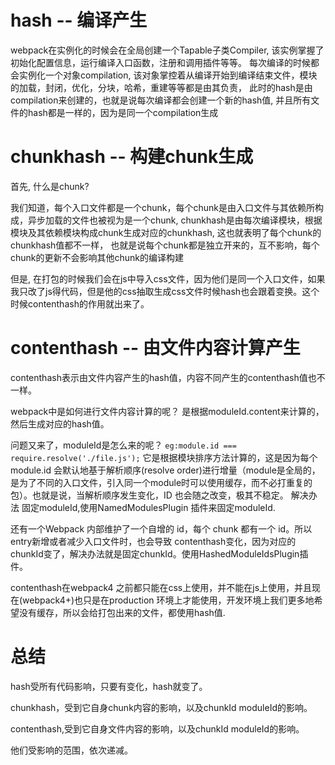 # hash -- 编译产生
webpack在实例化的时候会在全局创建一个Tapable子类Compiler, 该实例掌握了初始化配置信息，运行编译入口函数，注册和调用插件等等。
每次编译的时候都会实例化一个对象compilation, 该对象掌控着从编译开始到编译结束文件，模块的加载，封闭，优化，分块，哈希，重建等等都是由其负责， 此时的hash是由compilation来创建的，也就是说每次编译都会创建一个新的hash值, 并且所有文件的hash都是一样的，因为是同一个compilation生成

# chunkhash -- 构建chunk生成
首先, 什么是chunk?

我们知道，每个入口文件都是一个chunk，每个chunk是由入口文件与其依赖所构成，异步加载的文件也被视为是一个chunk, chunkhash是由每次编译模块，根据模块及其依赖模块构成chunk生成对应的chunkhash, 这也就表明了每个chunk的chunkhash值都不一样， 也就是说每个chunk都是独立开来的，互不影响，每个chunk的更新不会影响其他chunk的编译构建

但是, 在打包的时候我们会在js中导入css文件，因为他们是同一个入口文件，如果我只改了js得代码，但是他的css抽取生成css文件时候hash也会跟着变换。这个时候contenthash的作用就出来了。

# contenthash -- 由文件内容计算产生
contenthash表示由文件内容产生的hash值，内容不同产生的contenthash值也不一样。

webpack中是如何进行文件内容计算的呢？ 
是根据moduleId.content来计算的，然后生成对应的hash值。

问题又来了，moduleId是怎么来的呢？
`eg:module.id === require.resolve('./file.js');`
它是根据模块排序方法计算的，这是因为每个 module.id 会默认地基于解析顺序(resolve order)进行增量（module是全局的，是为了不同的入口文件，引入同一个module时可以使用缓存，而不必打重复的包）。也就是说，当解析顺序发生变化，ID 也会随之改变，极其不稳定。
解决办法 固定moduleId,使用NamedModulesPlugin 插件来固定moduleId.

还有一个Webpack 内部维护了一个自增的 id，每个 chunk 都有一个 id。所以entry新增或者减少入口文件时，也会导致 contenthash变化，因为对应的chunkId变了，解决办法就是固定chunkId。使用HashedModuleIdsPlugin插件。

contenthash在webpack4 之前都只能在css上使用，并不能在js上使用，并且现在(webpack4+)也只是在production 环境上才能使用，开发环境上我们更多地希望没有缓存，所以会给打包出来的文件，都使用hash值.

# 总结
hash受所有代码影响，只要有变化，hash就变了。

chunkhash，受到它自身chunk内容的影响，以及chunkId moduleId的影响。

contenthash,受到它自身文件内容的影响，以及chunkId moduleId的影响。

他们受影响的范围，依次递减。






